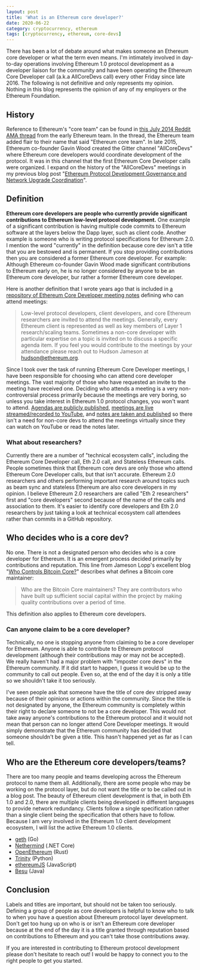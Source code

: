 ```yaml
---
layout: post
title: 'What is an Ethereum core developer?'
date: 2020-06-22
category: cryptocurrency, ethereum
tags: [cryptocurrency, ethereum, core-devs]
---
```


There has been a lot of debate around what makes someone an Ethereum core developer or what the term even means. I'm intimately involved in day-to-day operations involving Ethereum 1.0 protocol development as a developer liaison for the community and have been operating the Ethereum Core Developer call (a.k.a AllCoreDevs call) every other Friday since late 2016. The following is not definitive and only represents my opinion. Nothing in this blog represents the opinion of any of my employers or the Ethereum Foundation.

## History
Reference to Ethereum's "core team" can be found in [this July 2014 Reddit AMA thread](https://www.reddit.com/r/IAmA/comments/2bjmgb/hi_we_are_the_ethereum_project_team_ask_us/) from the early Ethereum team. In the thread, the Ethereum team added flair to their name that said "Ethereum core team". In late 2015, Ethereum co-founder Gavin Wood created the Gitter channel "AllCoreDevs" where Ethereum core developers would coordinate development of the protocol. It was in this channel that the first Ethereum Core Developer calls were organized. I expand on the history of the "AllCoreDevs" meetings in my previous blog post "[Ethereum Protocol Development Governance and Network Upgrade Coordination](https://hudsonjameson.com/2020-03-23-ethereum-protocol-development-governance-and-network-upgrade-coordination/)".

## Definition
**Ethereum core developers are people who currently provide significant contributions to Ethereum low-level protocol development.** One example of a significant contribution is having multiple code commits to Ethereum software at the layers below the Dapp layer, such as client code. Another example is someone who is writing protocol specifications for Ethereum 2.0. I mention the word "currently" in the definition because core dev isn't a title that you are bestowed and is permanent. If you stop providing contributions then you are considered a former Ethereum core developer. For example: Although Ethereum co-founder Gavin Wood made significant contributions to Ethereum early on, he is no longer considered by anyone to be an Ethereum core developer, bur rather a former Ethereum core developer.

Here is another definition that I wrote years ago that is included in [a repository of Ethereum Core Developer meeting notes](https://github.com/ethereum/pm#who-can-attend) defining who can attend meetings:

> Low-level protocol developers, client developers, and core Ethereum researchers are invited to attend the meetings. Generally, every Ethereum client is represented as well as key members of Layer 1 research/scaling teams. Sometimes a non-core developer with particular expertise on a topic is invited on to discuss a specific agenda item. If you feel you would contribute to the meetings by your attendance please reach out to Hudson Jameson at hudson@ethereum.org.

Since I took over the task of running Ethereum Core Developer meetings, I have been responsible for choosing who can attend core developer meetings. The vast majority of those who have requested an invite to the meeting have received one. Deciding who attends a meeting is a very non-controversial process primarily because the meetings are very boring, so unless you take interest in Ethereum 1.0 protocol changes, you won't want to attend. [Agendas are publicly published](https://github.com/ethereum/pm/issues/180), [meetings are live streamed/recorded to YouTube](https://www.youtube.com/watch?v=c_JmTqeQkU4&feature=youtu.be), and [notes are taken and published](https://github.com/ethereum/pm/blob/master/All%20Core%20Devs%20Meetings/Meeting%2089.md) so there isn't a need for non-core devs to attend the meetings virtually since they can watch on YouTube or read the notes later.

### What about researchers?
Currently there are a number of "technical ecosystem calls", including the Ethereum Core Developer call, Eth 2.0 call, and Stateless Ethereum calls. People sometimes think that Ethereum core devs are only those who attend Ethereum Core Developer calls, but that isn't accurate. Ethereum 2.0 researchers and others performing important research around topics such as beam sync and stateless Ethereum are also core developers in my opinion. I believe Ethereum 2.0 researchers are called "Eth 2 researchers" first and "core developers" second because of the name of the calls and association to them. It's easier to identify core developers and Eth 2.0 researchers by just taking a look at technical ecosystem call attendees rather than commits in a GitHub repository.

## Who decides who is a core dev?
No one. There is not a designated person who decides who is a core developer for Ethereum. It is an emergent process decided primarily by contributions and reputation. This line from Jameson Lopp's excellent blog "[Who Controls Bitcoin Core?](https://blog.lopp.net/who-controls-bitcoin-core-/)" describes what defines a Bitcoin core maintainer:

> Who are the Bitcoin Core maintainers? They are contributors who have built up sufficient social capital within the project by making quality contributions over a period of time.

This definition also applies to Ethereum core developers.

### Can anyone claim to be a core developer?
Technically, no one is stopping anyone from claiming to be a core developer for Ethereum. Anyone is able to contribute to Ethereum protocol development (although their contributions may or may not be accepted). We really haven't had a major problem with "imposter core devs" in the Ethereum community. If it did start to happen, I guess it would be up to the community to call out people. Even so, at the end of the day it is only a title so we shouldn't take it too seriously.

I've seen people ask that someone have the title of core dev stripped away because of their opinions or actions within the community. Since the title is not designated by anyone, the Ethereum community is completely within their right to declare someone to not be a core developer. This would not take away anyone's contributions to the Ethereum protocol and it would not mean that person can no longer attend Core Developer meetings. It would simply demonstrate that the Ethereum community has decided that someone shouldn't be given a title. This hasn't happened yet as far as I can tell.

## Who are the Ethereum core developers/teams?
There are too many people and teams developing across the Ethereum protocol to name them all. Additionally, there are some people who may be working on the protocol layer, but do not want the title or to be called out in a blog post. The beauty of Ethereum client development is that, in both Eth 1.0 and 2.0, there are multiple clients being developed in different languages to provide network redundancy. Clients follow a single specification rather than a single client being the specification that others have to follow. Because I am very involved in the Ethereum 1.0 client development ecosystem, I will list the active Ethereum 1.0 clients.

- [geth](https://github.com/ethereum/go-ethereum) (Go)
- [Nethermind](https://github.com/NethermindEth/nethermind) (.NET Core)
- [OpenEthereum](https://github.com/openethereum/openethereum) (Rust)
- [Trinity](https://github.com/ethereum/trinity) (Python)
- [ethereumJS](https://github.com/ethereumjs/) (JavaScript)
- [Besu](https://github.com/hyperledger/besu) (Java)

## Conclusion
Labels and titles are important, but should not be taken too seriously. Defining a group of people as core developers is helpful to know who to talk to when you have a question about Ethereum protocol layer development. Don't get too hung up on who is or isn't an Ethereum core developer because at the end of the day it is a title granted through reputation based on contributions to Ethereum and you can't take those contributions away.

If you are interested in contributing to Ethereum protocol development please don't hesitate to reach out! I would be happy to connect you to the right people to get you started.
